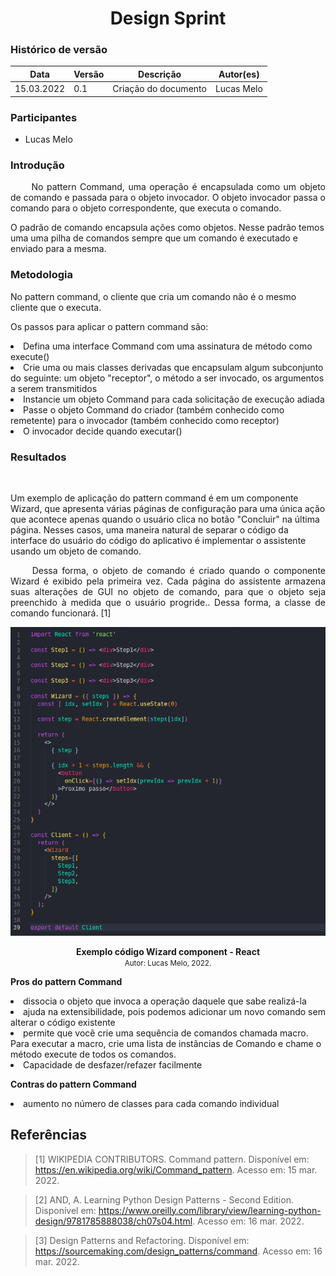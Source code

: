 # <center> Design Sprint

### Histórico de versão<br>

| Data       | Versão | Descrição            | Autor(es)  |
| ---------- | ------ | -------------------- | ---------- |
| 15.03.2022 | 0.1    | Criação do documento | Lucas Melo |

### Participantes

- Lucas Melo

### Introdução

<p align="justify">&emsp;&emsp;
No pattern Command, uma operação é encapsulada como um objeto de comando e passada para o objeto invocador. O objeto invocador passa o comando para o objeto correspondente, que executa o comando.

O padrão de comando encapsula ações como objetos. Nesse padrão temos uma uma pilha de comandos sempre que um comando é executado e enviado para a mesma.

</p>

### Metodologia

<p>
    No pattern command, o cliente que cria um comando não é o mesmo cliente que o executa. 
</p>

<p>Os passos para aplicar o pattern command são:</p>

<li>Defina uma interface Command com uma assinatura de método como execute()</li>
<li>Crie uma ou mais classes derivadas que encapsulam algum subconjunto do seguinte: um objeto "receptor", o método a ser invocado, os argumentos a serem transmitidos</li>
<li>Instancie um objeto Command para cada solicitação de execução adiada</li>
<li>Passe o objeto Command do criador (também conhecido como remetente) para o invocador (também conhecido como receptor)</li>
<li>O invocador decide quando executar()</li>

### Resultados

<p align="justify">&emsp;&emsp;
   
Um exemplo de aplicação do pattern command é em um componente Wizard, que apresenta várias páginas de configuração para uma única ação que acontece apenas quando o usuário clica no botão "Concluir" na última página. Nesses casos, uma maneira natural de separar o código da interface do usuário do código do aplicativo é implementar o assistente usando um objeto de comando.
</p>

<p align="justify">&emsp;&emsp;
Dessa forma, o objeto de comando é criado quando o componente Wizard é exibido pela primeira vez. Cada página do assistente armazena suas alterações de GUI no objeto de comando, para que o objeto seja preenchido à medida que o usuário progride.. Dessa forma, a classe de comando funcionará. [1]
</p>

<p align='center'>
    <img src='../../../assets/img/padroes/command-example.png'>
    <figcaption align='center'>
        <b>Exemplo código Wizard component - React</b>
        <br>
        <small>Autor: Lucas Melo, 2022.</small>
    </figcaption>
</p>

<strong>Pros do pattern Command </strong>

<li> dissocia o objeto que invoca a operação daquele que sabe realizá-la</li>
<li>ajuda na extensibilidade, pois podemos adicionar um novo comando sem alterar o código existente</li>
<li>permite que você crie uma sequência de comandos chamada macro. Para executar a macro, crie uma lista de instâncias de Comando e chame o método execute de todos os comandos.</li>
<li>Capacidade de desfazer/refazer facilmente</li>

<strong>Contras do pattern Command </strong>

<li>aumento no número de classes para cada comando individual</li>

## Referências

> [1] WIKIPEDIA CONTRIBUTORS. Command pattern. Disponível em: <https://en.wikipedia.org/wiki/Command_pattern>. Acesso em: 15 mar. 2022.

> [2] AND, A. Learning Python Design Patterns - Second Edition. Disponível em: <https://www.oreilly.com/library/view/learning-python-design/9781785888038/ch07s04.html>. Acesso em: 16 mar. 2022.

> [3] Design Patterns and Refactoring. Disponível em: <https://sourcemaking.com/design_patterns/command>. Acesso em: 16 mar. 2022.

‌
